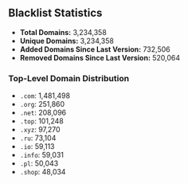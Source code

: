 ## Blacklist Statistics

- **Total Domains:** 3,234,358
- **Unique Domains:** 3,234,358
- **Added Domains Since Last Version:** 732,506
- **Removed Domains Since Last Version:** 520,064

### Top-Level Domain Distribution

-  `.com`: 1,481,498
-  `.org`: 251,860
-  `.net`: 208,096
-  `.top`: 101,248
-  `.xyz`: 97,270
-  `.ru`: 73,104
-  `.io`: 59,113
-  `.info`: 59,031
-  `.pl`: 50,043
-  `.shop`: 48,034
